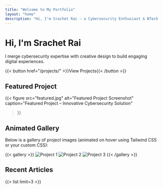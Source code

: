 ```yaml
---
title: "Welcome to My Portfolio"
layout: "home"
description: "Hi, I'm Srachet Rai – a Cybersecurity Enthusiast & BTech CSE. Welcome to my portfolio!"
---
```


<div class="animate-fadeInUp">
  <h1>Hi, I'm Srachet Rai</h1>
  <p>I merge cybersecurity expertise with creative design to build engaging digital experiences.</p>
</div>

{{< button href="/projects/" >}}View Projects{{< /button >}}

## Featured Project

{{< figure
    src="featured.jpg"
    alt="Featured Project Screenshot"
    caption="Featured Project – Innovative Cybersecurity Solution"
>}}

## Animated Gallery

Below is a gallery of project images (animated on hover using Tailwind CSS or your custom CSS):

{{< gallery >}}
  <img src="gallery/project1.jpg" class="grid-w33 hover:scale-105 transition-transform duration-300" alt="Project 1" />
  <img src="gallery/project2.jpg" class="grid-w33 hover:scale-105 transition-transform duration-300" alt="Project 2" />
  <img src="gallery/project3.jpg" class="grid-w33 hover:scale-105 transition-transform duration-300" alt="Project 3" />
{{< /gallery >}}

## Recent Articles

{{< list limit=3 >}}
